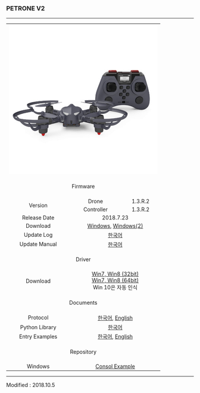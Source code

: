 ### PETRONE V2

---

<div align="center">
    <table>
        <tr>
            <td colspan="3">
                <div align="center">
                    <img src="/assets/images/products/petrone_v2_and_controller.jpg" alt="petrone_v2">
                </div>
            </td>
        </tr>
        <tr>
            <td colspan="3"><div align="center">&nbsp;<br>Firmware<br>&nbsp;</div></td>
        </tr>
        <tr>
            <td rowspan="2"><div align="center">Version</div></td>
            <td>
                <div align="center">Drone</div>
            </td>
            <td>
                <div align="center">1.3.R.2</div>
            </td>
        </tr>
        <tr>
            <td>
                <div align="center">Controller</div>
            </td>
            <td>
                <div align="center">1.3.R.2</div>
            </td>
        </tr>
        <tr>
            <td><div align="center">Release Date</div></td>
            <td colspan="2"><div align="center">2018.7.23</div></td>
        </tr>
        <tr>
            <td><div align="center">Download</div></td>
            <td colspan="2">
                <div align="center"><a href="https://drive.google.com/open?id=1wVFreiSFHyedjRDVR3x3wTi1GA88khEc" target="_blank">Windows</a>,&nbsp;<a href="https://s3.ap-northeast-2.amazonaws.com/byrobot/PetroneV2_20180723_release_1.3_3.zip" target="_blank">Windows(2)</a></div>
            </td>
        </tr>
        <tr>
            <td><div align="center">Update Log</div></td>
            <td colspan="2">
                <div align="center"><a href="/documents/kr/products/petrone_v2/log/updates/firmware/">한국어</a></div>
            </td>
        </tr>
        <tr>
            <td><div align="center">Update Manual</div></td>
            <td colspan="2">
                <div align="center"><a href="/documents/kr/products/petrone_v2/manual/update/">한국어</a></div>
            </td>
        </tr>
        <tr>
            <td colspan="3"><div align="center">&nbsp;<br>Driver<br>&nbsp;</div></td>
        </tr>
        <tr>
            <td>
                <div align="center">Download</div>
            </td>
            <td colspan="2">
                <div align="center"><a href="https://drive.google.com/open?id=1HisAPi3nipnnyuFklNXiKn46cV_5P0iy" target="_blank">Win7, Win8 (32bit)</a></div>
                <div align="center"><a href="https://drive.google.com/open?id=1Cm7fIt9XAi-dUNnqxVblNriL8oVfqekg" target="_blank">Win7, Win8 (64bit)</a></div>
                <div align="center">Win 10은 자동 인식</div>
            </td>
        </tr>
        <tr>
            <td colspan="3"><div align="center">&nbsp;<br>Documents<br>&nbsp;</div></td>
        </tr>
        <tr>
            <td><div align="center">Protocol</div></td>
            <td colspan="2">
                <div align="center"><a href="/documents/kr/products/petrone_v2/protocol/">한국어</a>,&nbsp;<a href="/documents/en/products/petrone_v2/protocol/">English</a></div>
            </td>
        </tr>
        <tr>
            <td><div align="center">Python Library</div></td>
            <td colspan="2">
                <div align="center"><a href="/documents/kr/products/petrone_v2/library/python/petrone_v2/">한국어</a></div>
            </td>
        </tr>
        <tr>
            <td><div align="center">Entry Examples</div></td>
            <td colspan="2">
                <div align="center"><a href="/documents/kr/products/petrone_v2/entry/examples/">한국어</a>,&nbsp;<a href="/documents/en/products/petrone_v2/entry/examples/">English</a></div>
            </td>
        </tr>
        <tr>
            <td colspan="3"><div align="center">&nbsp;<br>Repository<br>&nbsp;</div></td>
        </tr>
        <tr>
            <td><div align="center">Windows</div></td>
            <td colspan="2">
                <div align="center">
                    <a href="https://github.com/petrone-v2/window_console_example_for_petrone_v2" target="_blank">Consol Example</a>
                </div>
            </td>
        </tr>
    </table>
</div>

---

Modified : 2018.10.5